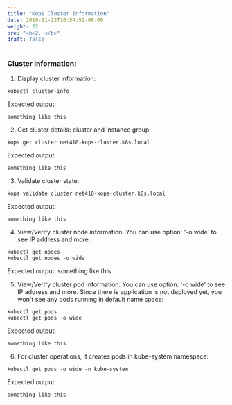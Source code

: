 ```yaml
---
title: "Kops Cluster Information"
date: 2019-11-22T16:54:52-08:00
weight: 22
pre: "<b>2. </b>"
draft: false
---
```


### Cluster information:

1. Display cluster information:
```
kubectl cluster-info
```
Expected output:
```
something like this
```

2. Get cluster details: cluster and instance group:
```
kops get cluster net410-kops-cluster.k8s.local
```
Expected output:
```
something like this
```

3. Validate cluster state:
```
kops validate cluster net410-kops-cluster.k8s.local
```
Expected output:
```
something like this
```

4. View/Verify cluster node information. You can use option: '-o wide' to see IP address and more:
```
kubectl get nodes
kubectl get nodes -o wide
```
Expected output:
something like this

5. View/Verify cluster pod information. You can use option: '-o wide' to see IP address and more. Since there is application is not deployed yet, you won't see any pods running in default name space:
```
kubectl get pods
kubectl get pods -o wide
```
Expected output:
```
something like this
```

6. For cluster operations, it creates pods in kube-system namespace:
```
kubectl get pods -o wide -n kube-system
```
Expected output:
```
something like this
```
